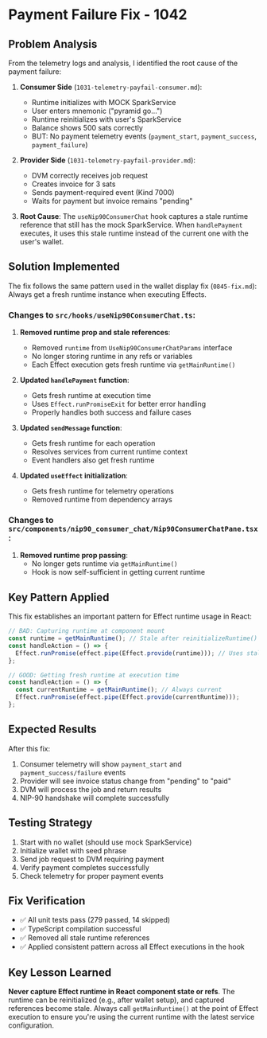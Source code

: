 # Payment Failure Fix - 1042

## Problem Analysis

From the telemetry logs and analysis, I identified the root cause of the payment failure:

1. **Consumer Side** (`1031-telemetry-payfail-consumer.md`):
   - Runtime initializes with MOCK SparkService
   - User enters mnemonic ("pyramid go...")
   - Runtime reinitializes with user's SparkService
   - Balance shows 500 sats correctly
   - BUT: No payment telemetry events (`payment_start`, `payment_success`, `payment_failure`)

2. **Provider Side** (`1031-telemetry-payfail-provider.md`):
   - DVM correctly receives job request
   - Creates invoice for 3 sats
   - Sends payment-required event (Kind 7000)
   - Waits for payment but invoice remains "pending"

3. **Root Cause**: The `useNip90ConsumerChat` hook captures a stale runtime reference that still has the mock SparkService. When `handlePayment` executes, it uses this stale runtime instead of the current one with the user's wallet.

## Solution Implemented

The fix follows the same pattern used in the wallet display fix (`0845-fix.md`): Always get a fresh runtime instance when executing Effects.

### Changes to `src/hooks/useNip90ConsumerChat.ts`:

1. **Removed runtime prop and stale references**:
   - Removed `runtime` from `UseNip90ConsumerChatParams` interface
   - No longer storing runtime in any refs or variables
   - Each Effect execution gets fresh runtime via `getMainRuntime()`

2. **Updated `handlePayment` function**:
   - Gets fresh runtime at execution time
   - Uses `Effect.runPromiseExit` for better error handling
   - Properly handles both success and failure cases

3. **Updated `sendMessage` function**:
   - Gets fresh runtime for each operation
   - Resolves services from current runtime context
   - Event handlers also get fresh runtime

4. **Updated `useEffect` initialization**:
   - Gets fresh runtime for telemetry operations
   - Removed runtime from dependency arrays

### Changes to `src/components/nip90_consumer_chat/Nip90ConsumerChatPane.tsx`:

1. **Removed runtime prop passing**:
   - No longer gets runtime via `getMainRuntime()`
   - Hook is now self-sufficient in getting current runtime

## Key Pattern Applied

This fix establishes an important pattern for Effect runtime usage in React:

```typescript
// BAD: Capturing runtime at component mount
const runtime = getMainRuntime(); // Stale after reinitializeRuntime()
const handleAction = () => {
  Effect.runPromise(effect.pipe(Effect.provide(runtime))); // Uses stale runtime
};

// GOOD: Getting fresh runtime at execution time
const handleAction = () => {
  const currentRuntime = getMainRuntime(); // Always current
  Effect.runPromise(effect.pipe(Effect.provide(currentRuntime)));
};
```

## Expected Results

After this fix:
1. Consumer telemetry will show `payment_start` and `payment_success/failure` events
2. Provider will see invoice status change from "pending" to "paid"
3. DVM will process the job and return results
4. NIP-90 handshake will complete successfully

## Testing Strategy

1. Start with no wallet (should use mock SparkService)
2. Initialize wallet with seed phrase
3. Send job request to DVM requiring payment
4. Verify payment completes successfully
5. Check telemetry for proper payment events

## Fix Verification

- ✅ All unit tests pass (279 passed, 14 skipped)
- ✅ TypeScript compilation successful
- ✅ Removed all stale runtime references
- ✅ Applied consistent pattern across all Effect executions in the hook

## Key Lesson Learned

**Never capture Effect runtime in React component state or refs**. The runtime can be reinitialized (e.g., after wallet setup), and captured references become stale. Always call `getMainRuntime()` at the point of Effect execution to ensure you're using the current runtime with the latest service configuration.